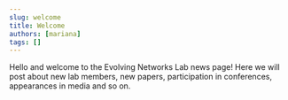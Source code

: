 ```yaml
---
slug: welcome
title: Welcome
authors: [mariana]
tags: []
---
```


Hello and welcome to the Evolving Networks Lab news page! Here we will post about new lab members, new papers, participation in conferences, appearances in media and so on. 


